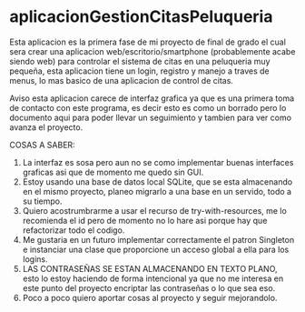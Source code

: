 # aplicacionGestionCitasPeluqueria

Esta aplicacion es la primera fase de mi proyecto de final de grado el cual sera crear una aplicacion web/escritorio/smartphone (probablemente acabe siendo web)
para controlar el sistema de citas en una peluqueria muy pequeña, esta aplicacion tiene un login, registro y manejo a traves de menus, lo mas basico de una aplicacion
de control de citas.

Aviso esta aplicacion carece de interfaz grafica ya que es una primera toma de contacto con este programa, es decir esto es como un borrado pero lo documento aqui para
poder llevar un seguimiento y tambien para ver como avanza el proyecto.

COSAS A SABER:
1. La interfaz es sosa pero aun no se como implementar buenas interfaces graficas asi que de momento me quedo sin GUI.
2. Estoy usando una base de datos local SQLite, que se esta almacenando en el mismo proyecto, planeo migrarlo a una base en un servido, todo a su tiempo.
3. Quiero acostrumbrarme a usar el recurso de try-with-resources, me lo recomienda el id pero de momento no lo hare asi porque hay que refactorizar todo el codigo.
4. Me gustaria en un futuro implementar correctamente el patron Singleton e instanciar una clase que proporcione un acceso global a ella para los logins.
5. LAS CONTRASEÑAS SE ESTAN ALMACENANDO EN TEXTO PLANO, esto lo estoy haciendo de forma intencional ya que no me interesa en este punto del proyecto encriptar las contraseñas
  o lo que sea eso.
6. Poco a poco quiero aportar cosas al proyecto y seguir mejorandolo.
